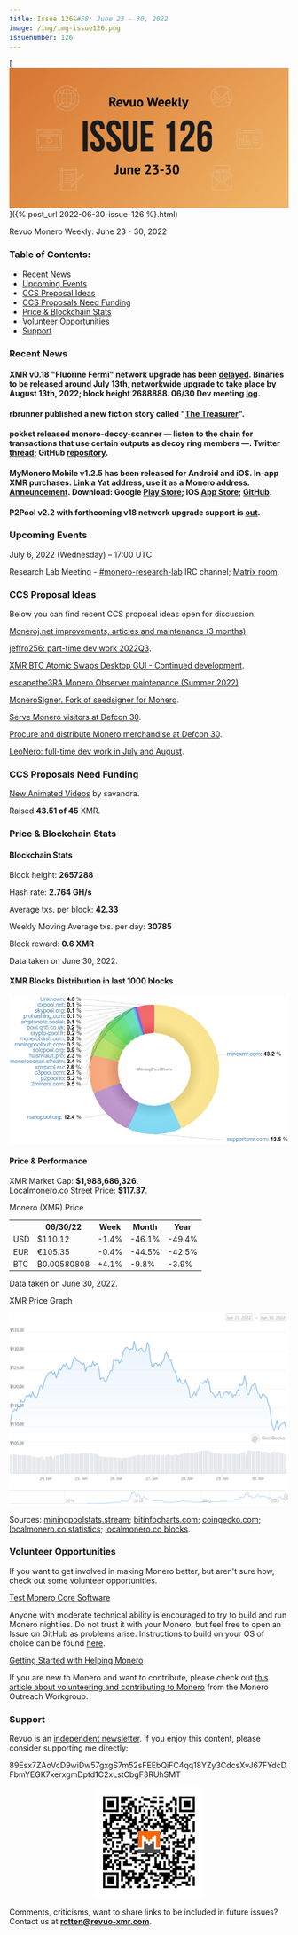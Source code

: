 ```yaml
---
title: Issue 126&#58; June 23 - 30, 2022
image: /img/img-issue126.png
issuenumber: 126
---
```

[<img src="/img/img-issue126.png" alt="Revuo Monero Weekly #126 Slide" class="img-lead">]({% post_url 2022-06-30-issue-126 %}.html)

<p class="text-lead">Revuo Monero Weekly: June 23 - 30, 2022</p>
<!--more-->

<h3>Table of Contents:</h3>
<ul class="contents">
    <li><a href="#news">Recent News</a></li>
    <li><a href="#events">Upcoming Events</a></li>
    <li><a href="#ideas">CCS Proposal Ideas</a></li>
    <li><a href="#proposals">CCS Proposals Need Funding</a></li>
    <li><a href="#stats">Price & Blockchain Stats</a></li>
    <li><a href="#volunteer">Volunteer Opportunities</a></li>
    <li><a href="#support">Support</a></li>
</ul>

<h3 id="news">Recent News</h3>

<div class="newsbyte">
    <h4>XMR v0.18 "Fluorine Fermi" network upgrade has been <a href="https://www.getmonero.org/2022/04/20/network-upgrade-july-2022.html" target="_blank">delayed</a>. Binaries to be released around July 13th, networkwide upgrade to take place by August 13th, 2022; block height 2688888. 06/30 Dev meeting <a href="https://libera.monerologs.net/monero-dev/20220630#c114104" target="_blank">log</a>.</h4>
</div>

<div class="newsbyte">
    <h4>rbrunner published a new fiction story called "<a href="https://rbrunner7.github.io/treasurer.html" target="_blank">The Treasurer</a>".</h4>
</div>

<div class="newsbyte">
    <h4>pokkst released monero-decoy-scanner — listen to the chain for transactions that use certain outputs as decoy ring members —. Twitter <a href="https://nttr.stream/pokkst/status/1541196530794774529" target="_blank">thread</a>; GitHub <a href="https://github.com/pokkst/monero-decoy-scanner" target="_blank">repository</a>.</h4>
</div>

<div class="newsbyte">
    <h4>MyMonero Mobile v1.2.5 has been released for Android and iOS. In-app XMR purchases. Link a Yat address, use it as a Monero address. <a href="https://nitter.it/MyMonero/status/1542070372291321857" target="_blank">Announcement</a>. Download: Google <a href="https://play.google.com/store/apps/details?id=com.mymonero.official_android_application" target="_blank">Play Store</a>; iOS <a href="https://apps.apple.com/us/app/apple-store/id1372508199" target="_blank">App Store</a>; <a href="https://github.com/mymonero/mymonero-mobile/releases/tag/v1.2.5" target="_blank">GitHub</a>.</h4>
</div>

<div class="newsbyte">
    <h4>P2Pool v2.2 with forthcoming v18 network upgrade support is <a href="https://github.com/SChernykh/p2pool/releases/tag/v2.2" target="_blank">out</a>.</h4>
</div>

<h3 id="events">Upcoming Events</h3>

<div class="event">
    <p class="date" markdown="1">July 6, 2022 (Wednesday) – 17:00 UTC</p>
    <p markdown="1">Research Lab Meeting - <a href="irc://irc.libera.chat/#monero-research-lab" target="_blank">#monero-research-lab</a> IRC channel; <a href="https://matrix.to/#/#monero-research-lab:monero.social" target="_blank">Matrix room</a>.</p>
</div>

<h3 id="ideas">CCS Proposal Ideas</h3>

<p>Below you can find recent CCS proposal ideas open for discussion.</p>

<div class="proposal">
<p><a href="https://repo.getmonero.org/monero-project/ccs-proposals/-/merge_requests/318" target="_blank">Moneroj.net improvements, articles and maintenance (3 months)</a>.</p>
</div>

<div class="proposal">
<p><a href="https://repo.getmonero.org/monero-project/ccs-proposals/-/merge_requests/319" target="_blank">jeffro256: part-time dev work 2022Q3</a>.</p>
</div>

<div class="proposal">
<p><a href="https://repo.getmonero.org/monero-project/ccs-proposals/-/merge_requests/321" target="_blank">XMR BTC Atomic Swaps Desktop GUI - Continued development</a>.</p>
</div>

<div class="proposal">
<p><a href="https://repo.getmonero.org/monero-project/ccs-proposals/-/merge_requests/322" target="_blank">escapethe3RA Monero Observer maintenance (Summer 2022)</a>.</p>
</div>

<div class="proposal">
<p><a href="https://repo.getmonero.org/monero-project/ccs-proposals/-/merge_requests/323" target="_blank">MoneroSigner. Fork of seedsigner for Monero</a>.</p>
</div>

<div class="proposal">
<p><a href="https://repo.getmonero.org/monero-project/ccs-proposals/-/merge_requests/325" target="_blank">Serve Monero visitors at Defcon 30</a>.</p>
</div>

<div class="proposal">
<p><a href="https://repo.getmonero.org/monero-project/ccs-proposals/-/merge_requests/326" target="_blank">Procure and distribute Monero merchandise at Defcon 30</a>.</p>
</div>

<div class="proposal">
<p><a href="https://repo.getmonero.org/monero-project/ccs-proposals/-/merge_requests/327" target="_blank">LeoNero: full-time dev work in July and August</a>.</p>
</div>

<h3 id="proposals">CCS Proposals Need Funding</h3>

<div class="proposal">
    <p><a href="https://ccs.getmonero.org/proposals/savandra-videos-for-monero.html" target="_blank">New Animated Videos</a> by savandra.</p>
    <p>Raised <b>43.51 of 45</b> XMR.</p>
</div>

<h3 id="stats">Price & Blockchain Stats</h3>

<h4 class="stat">Blockchain Stats</h4>

<div class="bcstats">
    <p>Block height: <b>2657288</b></p>
    <p>Hash rate: <b>2.764 GH/s</b></p>
    <p>Average txs. per block: <b>42.33</b></p>
    <p>Weekly Moving Average txs. per day: <b>30785</b></p>
    <p>Block reward: <b>0.6 XMR</b></p>
</div>
<p class="note">Data taken on June 30, 2022.</p>

<h4 class="stat">XMR Blocks Distribution in last 1000 blocks</h4>
<p><img src="/img/hashrate-pool-distribution-0630.png" alt="Hashrate Pool Distribution Pie Chart"/></p>

<h4 class="stat" id="price-stat">Price & Performance</h4>

<div class="price-intro">XMR Market Cap: <b>$1,988,686,326</b>.<br/>Localmonero.co Street Price: <b>$117.37</b>.</div>

<p class="table-title">Monero (XMR) Price</p>
<table class="price-table">
  <tr class="row1">
    <th></th>
    <th>06/30/22</th>
    <th>Week</th>
    <th>Month</th>
    <th>Year</th>
  </tr>
  <tr>
    <td data-th="XMR to">USD</td>
    <td data-th="06/30/22">$110.12</td>
    <td data-th="Week" class="red">-1.4%</td>
    <td data-th="Month" class="red">-46.1%</td>
    <td data-th="Year" class="red">-49.4%</td>
  </tr>
  <tr class="row3">
    <td data-th="XMR to">EUR</td>
    <td data-th="06/30/22">€105.35</td>
    <td data-th="Week" class="red">-0.4%</td>
    <td data-th="Month" class="red">-44.5%</td>
    <td data-th="Year" class="red">-42.5%</td>
  </tr>
  <tr>
    <td data-th="XMR to">BTC</td>
    <td data-th="06/30/22">₿0.00580808</td>
    <td data-th="Week" class="green">+4.1%</td>
    <td data-th="Month" class="red">-9.8%</td>
    <td data-th="Year" class="red">-3.9%</td>
  </tr>
</table>
<p class="note">Data taken on June 30, 2022.</p>

<p class="table-title">XMR Price Graph</p>

![XMR Price Graph 06/23/22-06/30/22](/img/weekly-chart-0630.png "XMR Price Graph 06/23/22-06/30/22") 

Sources: <a href="https://miningpoolstats.stream/monero" target="_blank">miningpoolstats.stream</a>; <a href="https://bitinfocharts.com/monero/" target="_blank">bitinfocharts.com</a>; <a href="https://www.coingecko.com/en/coins/monero" target="_blank">coingecko.com</a>; <a href="https://localmonero.co/statistics" target="_blank">localmonero.co statistics</a>; <a href="https://localmonero.co/blocks" target="_blank">localmonero.co blocks</a>.

<h3 id="volunteer">Volunteer Opportunities</h3>

<p>If you want to get involved in making Monero better, but aren't sure how, check out some volunteer opportunities.</p>

<div class="newsbyte">
    <p class="date"><a href="https://github.com/monero-project/monero" target="_blank">Test Monero Core Software</a></p>
    <p>Anyone with moderate technical ability is encouraged to try to build and run Monero nightlies. Do not trust it with your Monero, but feel free to open an Issue on GitHub as problems arise. Instructions to build on your OS of choice can be found <a href="https://github.com/monero-project/monero#compiling-monero-from-source" target="_blank">here</a>. </p>
</div>

<div class="newsbyte">
    <p class="date"><a href="https://github.com/monero-project/monero" target="_blank">Getting Started with Helping Monero</a></p>
    <p>If you are new to Monero and want to contribute, please check out <a href="https://www.monerooutreach.org/stories/getting-started-helping-monero.php" target="_blank">this article about volunteering and contributing to Monero</a> from the Monero Outreach Workgroup. </p>
</div>

<h3 id="support">Support</h3>

<p markdown="1">Revuo is an <a href="https://revuo-xmr.com/support/">independent newsletter</a>. If you enjoy this content, please consider supporting me directly:</p>

<p class="address" markdown="1">89Esx7ZAoVcD9wiDw57gxgS7m52sFEEbQiFC4qq18YZy3CdcsXvJ67FYdcDFbmYEGK7xerxgmDptd1C2xLstCbgF3RUhSMT</p>

<p><center><a href="monero:89Esx7ZAoVcD9wiDw57gxgS7m52sFEEbQiFC4qq18YZy3CdcsXvJ67FYdcDFbmYEGK7xerxgmDptd1C2xLstCbgF3RUhSMT" class="qr"><img src="/img/donate-monero.jpg" style="max-width: 200px;"/></a></center></p>

Comments, criticisms, want to share links to be included in future issues? Contact us at **rotten@revuo-xmr.com**.
